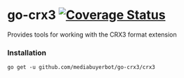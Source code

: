 # go-crx3 [![Coverage Status](https://coveralls.io/repos/github/mediabuyerbot/go-crx3/badge.svg?branch=master)](https://coveralls.io/github/mediabuyerbot/go-crx3?branch=master)
Provides tools for working with the CRX3 format extension

### Installation
```ssh
go get -u github.com/mediabuyerbot/go-crx3/crx3
```

